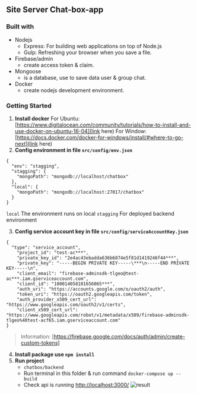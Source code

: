 ## Site Server Chat-box-app

### Built with




* Nodejs
    * Express: For building web applications on top of Node.js
    * Gulp: Refreshing your browser when you save a file.
* Firebase/admin
    * create access token & claim.
* Mongoose
    * is a database, use to save data user & group chat.
* Docker
    * create nodejs development environment.

### Getting Started
1. **Install docker**
For Ubuntu: [https://www.digitalocean.com/community/tutorials/how-to-install-and-use-docker-on-ubuntu-16-04](link here)
For Window: [https://docs.docker.com/docker-for-windows/install/#where-to-go-next](link here)
2. **Config environment in file `src/config/env.json`**
```
{
  "env": "stagging",
  "stagging": {
    "mongoPath": "mongodb://localhost/chatbox"
  },
  "local": {
    "mongoPath": "mongodb://localhost:27017/chatbox"
  }
}
```
`local` The environment runs on local
`stagging` For deployed backend environment

3. **Config service account key in file `src/config/serviceAccountKey.json`**
```
{
  "type": "service_account",
    "project_id": "test-ac***",
    "private_key_id": "2e4ac43ebadda636b6874e5f81d1419246f44***",
    "private_key": "-----BEGIN PRIVATE KEY-----\***\n-----END PRIVATE KEY-----\n",
    "client_email": "firebase-adminsdk-tlgeo@test-ac***.iam.gserviceaccount.com",
    "client_id": "100014058101656065***",
    "auth_uri": "https://accounts.google.com/o/oauth2/auth",
    "token_uri": "https://oauth2.googleapis.com/token",
    "auth_provider_x509_cert_url": "https://www.googleapis.com/oauth2/v1/certs",
    "client_x509_cert_url": "https://www.googleapis.com/robot/v1/metadata/x509/firebase-adminsdk-tlgeo%40test-acf65.iam.gserviceaccount.com"
}
```
> Information: [https://firebase.google.com/docs/auth/admin/create-custom-tokens]

4. **Install package use `npm install`**
5. **Run project**
    * `chatbox/backend`
    * Run terminal in this folder & run command `docker-compose up --build`
    * Check api is running [http://localhost:3000/](http://localhost:3000)
![result](https://firebasestorage.googleapis.com/v0/b/test-acf65.appspot.com/o/message%2F5beeeb92f17ea60008ee9c26%2F5beeeb26f17ea60008ee9c24%2Fcjok8beh90000305mwy5yidmm-Screenshot%20from%202018-11-16%2023-19-33.png?alt=media&token=d9f208aa-3df9-4970-a710-2bd4a911a35f)

